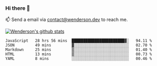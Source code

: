 ### Hi there 👋

<!--
**Wenderson-P/wenderson-p** is a ✨ _special_ ✨ repository because its `README.md` (this file) appears on your GitHub profile.

Here are some ideas to get you started:

- 🔭 I’m currently working on ...
- 🌱 I’m currently learning ...
- 👯 I’m looking to collaborate on ...
- 🤔 I’m looking for help with ...
- 💬 Ask me about ...
- 📫 How to reach me: ...
- 😄 Pronouns: ...
- ⚡ Fun fact: ...
-->

📫  Send a email via contact@wenderson.dev to reach me.

[![Wenderson's github stats](https://github-readme-stats.vercel.app/api?username=wenderson-p&show_icons=true&theme=tokyonight&hide=issues)](https://github.com/wenderson-p/github-readme-stats)

<!--START_SECTION:waka-->
```text
JavaScript   28 hrs 56 mins  ███████████████████████▓░   94.11 % 
JSON         49 mins         ▓░░░░░░░░░░░░░░░░░░░░░░░░   02.70 % 
Markdown     25 mins         ▒░░░░░░░░░░░░░░░░░░░░░░░░   01.40 % 
HTML         13 mins         ▒░░░░░░░░░░░░░░░░░░░░░░░░   00.73 % 
YAML         8 mins          ░░░░░░░░░░░░░░░░░░░░░░░░░   00.46 % 
```
<!--END_SECTION:waka-->
